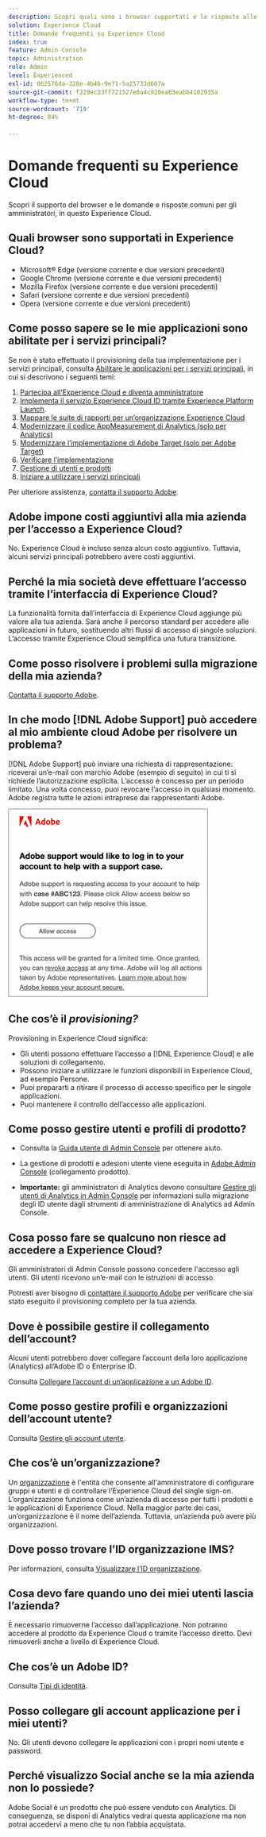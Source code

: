 ```yaml
---
description: Scopri quali sono i browser supportati e le risposte alle domande più frequenti per gli amministratori di Adobe Experience Cloud.
solution: Experience Cloud
title: Domande frequenti su Experience Cloud
index: true
feature: Admin Console
topic: Administration
role: Admin
level: Experienced
exl-id: 062576da-328e-4b46-9e71-5a25733d607a
source-git-commit: f229ec33ff721527e6a4c920ea63eabb4102935a
workflow-type: tm+mt
source-wordcount: '719'
ht-degree: 84%

---
```


# Domande frequenti su Experience Cloud

Scopri il supporto del browser e le domande e risposte comuni per gli amministratori, in questo Experience Cloud.

## Quali browser sono supportati in Experience Cloud?

* Microsoft® Edge (versione corrente e due versioni precedenti)
* Google Chrome (versione corrente e due versioni precedenti)
* Mozilla Firefox (versione corrente e due versioni precedenti)
* Safari (versione corrente e due versioni precedenti)
* Opera (versione corrente e due versioni precedenti)

## Come posso sapere se le mie applicazioni sono abilitate per i servizi principali?

Se non è stato effettuato il provisioning della tua implementazione per i servizi principali, consulta [Abilitare le applicazioni per i servizi principali](core-services.md#concept_07ED1D5C64234E77976E6D572E78FB9C), in cui si descrivono i seguenti temi:

1. [Partecipa all’Experience Cloud e diventa amministratore](core-services.md#section_2423F0BD3DF642658103310EE5EA6154)
1. [Implementa il servizio Experience Cloud ID tramite Experience Platform Launch](https://experienceleague.adobe.com/docs/experience-platform/tags/get-started/quick-start.html?lang=it).
1. [Mappare le suite di rapporti per un’organizzazione Experience Cloud](core-services.md#concept_apg_zq2_rw)
1. [Modernizzare il codice AppMeasurement di Analytics (solo per Analytics)](core-services.md#section_1798D9D0F05C47E29816AC4EEB9A0913)
1. [Modernizzare l’implementazione di Adobe Target (solo per Adobe Target)](core-services.md#section_C2F4493C7A36406DAE2266B429A4BD24)
1. [Verificare l’implementazione](core-services.md#section_E641782A0F4F44AF8C9C91216BE330D5)
1. [Gestione di utenti e prodotti](core-services.md#section_B6E95F4E0E12483CB9DA99CBC0C5A4AF)
1. [Iniziare a utilizzare i servizi principali](core-services.md#section_960C06093623462E8EA247B3E97274A1)

Per ulteriore assistenza, [contatta il supporto Adobe](https://experienceleague.adobe.com/?support-solution=General&amp;lang=it#support).

## Adobe impone costi aggiuntivi alla mia azienda per l’accesso a Experience Cloud?

No. Experience Cloud è incluso senza alcun costo aggiuntivo. Tuttavia, alcuni servizi principali potrebbero avere costi aggiuntivi.

## Perché la mia società deve effettuare l’accesso tramite l’interfaccia di Experience Cloud?

La funzionalità fornita dall’interfaccia di Experience Cloud aggiunge più valore alla tua azienda. Sarà anche il percorso standard per accedere alle applicazioni in futuro, sostituendo altri flussi di accesso di singole soluzioni. L’accesso tramite Experience Cloud semplifica una futura transizione.

## Come posso risolvere i problemi sulla migrazione della mia azienda?

[Contatta il supporto Adobe](https://experienceleague.adobe.com/?support-solution=General&amp;lang=it#support).

## In che modo [!DNL Adobe Support] può accedere al mio ambiente cloud Adobe per risolvere un problema?

[!DNL Adobe Support] può inviare una richiesta di rappresentazione: riceverai un’e-mail con marchio Adobe (esempio di seguito) in cui ti si richiede l’autorizzazione esplicita. L’accesso è concesso per un periodo limitato. Una volta concesso, puoi revocare l’accesso in qualsiasi momento. Adobe registra tutte le azioni intraprese dai rappresentanti Adobe.

![Caso di supporto Adobe](assets/support-email.png)

## Che cos’è il _provisioning?_

Provisioning in Experience Cloud significa:

* Gli utenti possono effettuare l’accesso a [!DNL Experience Cloud] e alle soluzioni di collegamento.
* Possono iniziare a utilizzare le funzioni disponibili in Experience Cloud, ad esempio Persone.
* Puoi prepararti a ritirare il processo di accesso specifico per le singole applicazioni.
* Puoi mantenere il controllo dell’accesso alle applicazioni.

## Come posso gestire utenti e profili di prodotto?

* Consulta la [Guida utente di Admin Console](https://helpx.adobe.com/it/enterprise/admin-guide.html) per ottenere aiuto.

* La gestione di prodotti e adesioni utente viene eseguita in [Adobe Admin Console](https://adminconsole.adobe.com/enterprise) (collegamento prodotto).

* **Importante:** gli amministratori di Analytics devono consultare [Gestire gli utenti di Analytics in Admin Console](https://experienceleague.adobe.com/docs/analytics/admin/user-product-management/migrate-users/c-migration-tool.html?lang=it) per informazioni sulla migrazione degli ID utente dagli strumenti di amministrazione di Analytics ad Admin Console.

## Cosa posso fare se qualcuno non riesce ad accedere a Experience Cloud?

Gli amministratori di Admin Console possono concedere l&#39;accesso agli utenti. Gli utenti ricevono un’e-mail con le istruzioni di accesso.

Potresti aver bisogno di [contattare il supporto Adobe](https://experienceleague.adobe.com/?support-solution=General&amp;lang=it#support) per verificare che sia stato eseguito il provisioning completo per la tua azienda.

## Dove è possibile gestire il collegamento dell’account?

Alcuni utenti potrebbero dover collegare l’account della loro applicazione (Analytics) all’Adobe ID o Enterprise ID.

Consulta [Collegare l’account di un’applicazione a un Adobe ID](organizations.md#task_FD389E78640848919E247AC5E95B8369).

## Come posso gestire profili e organizzazioni dell’account utente?

Consulta [Gestire gli account utente](organizations.md#topic_C31CB834F109465A82ED57FF0563B3F1).

## Che cos’è un’organizzazione?

Un [organizzazione](organizations.md) è l&#39;entità che consente all&#39;amministratore di configurare gruppi e utenti e di controllare l&#39;Experience Cloud del single sign-on. L’organizzazione funziona come un’azienda di accesso per tutti i prodotti e le applicazioni di Experience Cloud. Nella maggior parte dei casi, un’organizzazione è il nome dell’azienda. Tuttavia, un’azienda può avere più organizzazioni.

## Dove posso trovare l’ID organizzazione IMS?

Per informazioni, consulta [Visualizzare l’ID organizzazione](organizations.md).

## Cosa devo fare quando uno dei miei utenti lascia l’azienda?

È necessario rimuoverne l’accesso dall’applicazione. Non potranno accedere al prodotto da Experience Cloud o tramite l’accesso diretto. Devi rimuoverli anche a livello di Experience Cloud.

## Che cos’è un Adobe ID?

Consulta [Tipi di identità](https://helpx.adobe.com/it/enterprise/using/identity.html).

## Posso collegare gli account applicazione per i miei utenti?

No. Gli utenti devono collegare le applicazioni con i propri nomi utente e password.

## Perché visualizzo Social anche se la mia azienda non lo possiede?

Adobe Social è un prodotto che può essere venduto con Analytics. Di conseguenza, se disponi di Analytics vedrai questa applicazione ma non potrai accedervi a meno che tu non l’abbia acquistata.
